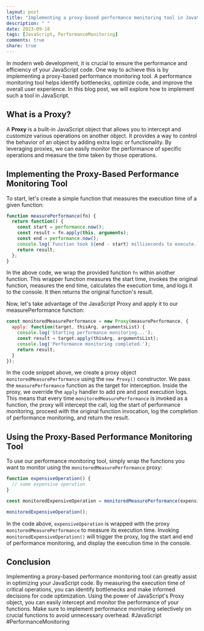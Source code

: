 ```yaml
---
layout: post
title: "Implementing a proxy-based performance monitoring tool in JavaScript"
description: " "
date: 2023-09-18
tags: [JavaScript, PerformanceMonitoring]
comments: true
share: true
---
```


In modern web development, it is crucial to ensure the performance and efficiency of your JavaScript code. One way to achieve this is by implementing a proxy-based performance monitoring tool. A performance monitoring tool helps identify bottlenecks, optimize code, and improve the overall user experience. In this blog post, we will explore how to implement such a tool in JavaScript.

## What is a Proxy?

A **Proxy** is a built-in JavaScript object that allows you to intercept and customize various operations on another object. It provides a way to control the behavior of an object by adding extra logic or functionality. By leveraging proxies, we can easily monitor the performance of specific operations and measure the time taken by those operations.

## Implementing the Proxy-Based Performance Monitoring Tool

To start, let's create a simple function that measures the execution time of a given function:

```javascript
function measurePerformance(fn) {
  return function() {
    const start = performance.now();
    const result = fn.apply(this, arguments);
    const end = performance.now();
    console.log(`Function took ${end - start} milliseconds to execute.`);
    return result;
  };
}
```

In the above code, we wrap the provided function `fn` within another function. This wrapper function measures the start time, invokes the original function, measures the end time, calculates the execution time, and logs it to the console. It then returns the original function's result.

Now, let's take advantage of the JavaScript Proxy and apply it to our measurePerformance function:

```javascript
const monitoredMeasurePerformance = new Proxy(measurePerformance, {
  apply: function(target, thisArg, argumentsList) {
    console.log('Starting performance monitoring...');
    const result = target.apply(thisArg, argumentsList);
    console.log('Performance monitoring completed.');
    return result;
  }
});
```

In the code snippet above, we create a proxy object `monitoredMeasurePerformance` using the `new Proxy()` constructor. We pass the `measurePerformance` function as the target for interception. Inside the proxy, we override the `apply` handler to add pre and post execution logs. This means that every time `monitoredMeasurePerformance` is invoked as a function, the proxy will intercept the call, log the start of performance monitoring, proceed with the original function invocation, log the completion of performance monitoring, and return the result.

## Using the Proxy-Based Performance Monitoring Tool

To use our performance monitoring tool, simply wrap the functions you want to monitor using the `monitoredMeasurePerformance` proxy:

```javascript
function expensiveOperation() {
  // some expensive operation
}

const monitoredExpensiveOperation = monitoredMeasurePerformance(expensiveOperation);

monitoredExpensiveOperation();
```

In the code above, `expensiveOperation` is wrapped with the proxy `monitoredMeasurePerformance` to measure its execution time. Invoking `monitoredExpensiveOperation()` will trigger the proxy, log the start and end of performance monitoring, and display the execution time in the console.

## Conclusion

Implementing a proxy-based performance monitoring tool can greatly assist in optimizing your JavaScript code. By measuring the execution time of critical operations, you can identify bottlenecks and make informed decisions for code optimization. Using the power of JavaScript's Proxy object, you can easily intercept and monitor the performance of your functions. Make sure to implement performance monitoring selectively on crucial functions to avoid unnecessary overhead. #JavaScript #PerformanceMonitoring